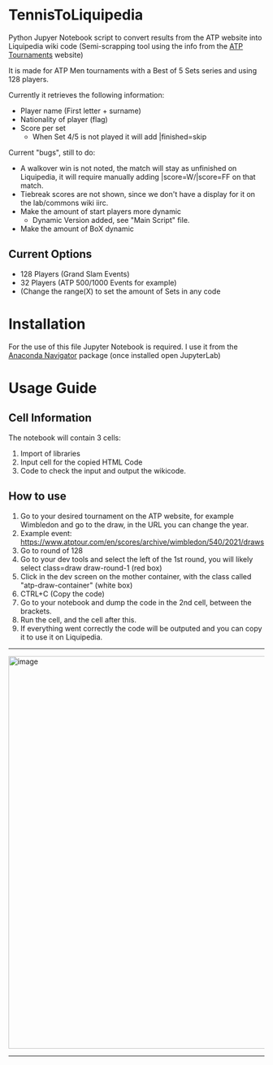 # TennisToLiquipedia
Python Jupyer Notebook script to convert results from the ATP website into Liquipedia wiki code
(Semi-scrapping tool using the info from the [ATP Tournaments](https://www.atptour.com/en) website)

It is made for ATP Men tournaments with a Best of 5 Sets series and using 128 players.

Currently it retrieves the following information:
- Player name (First letter + surname)
- Nationality of player (flag)
- Score per set
  - When Set 4/5 is not played it will add |finished=skip

Current "bugs", still to do:
- A walkover win is not noted, the match will stay as unfinished on Liquipedia, it will require manually adding |score=W/|score=FF on that match.
- Tiebreak scores are not shown, since we don't have a display for it on the lab/commons wiki iirc.
- Make the amount of start players more dynamic
  - Dynamic Version added, see "Main Script" file.
- Make the amount of BoX dynamic

## Current Options
- 128 Players (Grand Slam Events)
- 32 Players (ATP 500/1000 Events for example)
- (Change the range(X) to set the amount of Sets in any code

# Installation
For the use of this file Jupyter Notebook is required.
I use it from the [Anaconda Navigator](https://www.anaconda.com/products/navigator) package (once installed open JupyterLab)

# Usage Guide
## Cell Information
The notebook will contain 3 cells:
1. Import of libraries
2. Input cell for the copied HTML Code
3. Code to check the input and output the wikicode.

## How to use
1. Go to your desired tournament on the ATP website, for example Wimbledon and go to the draw, in the URL you can change the year.
2. Example event: https://www.atptour.com/en/scores/archive/wimbledon/540/2021/draws
3. Go to round of 128
4. Go to your dev tools and select the left of the 1st round, you will likely select class=draw draw-round-1 (red box)
5. Click in the dev screen on the mother container, with the class called "atp-draw-container" (white box)
6. CTRL+C (Copy the code)
7. Go to your notebook and dump the code in the 2nd cell, between the brackets.
8. Run the cell, and the cell after this.
9. If everything went correctly the code will be outputed and you can copy it to use it on Liquipedia.
<hr/>
<img width="1730" height="772" alt="image" src="https://github.com/user-attachments/assets/958daf17-ea39-45ea-947c-1619a9c04477" />
<hr/>
